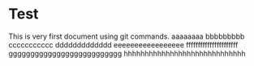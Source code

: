 # Test
This is very first  document using git commands.
  aaaaaaaa
  bbbbbbbbb
  ccccccccccc
  ddddddddddddd
  eeeeeeeeeeeeeeeee
  ffffffffffffffffffffff
  gggggggggggggggggggggggggg
  hhhhhhhhhhhhhhhhhhhhhhhhhhhhh
